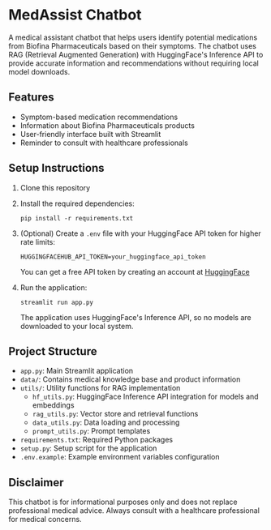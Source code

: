 # MedAssist Chatbot

A medical assistant chatbot that helps users identify potential medications from Biofina Pharmaceuticals based on their symptoms. The chatbot uses RAG (Retrieval Augmented Generation) with HuggingFace's Inference API to provide accurate information and recommendations without requiring local model downloads.

## Features

- Symptom-based medication recommendations
- Information about Biofina Pharmaceuticals products
- User-friendly interface built with Streamlit
- Reminder to consult with healthcare professionals

## Setup Instructions

1. Clone this repository
2. Install the required dependencies:
   ```
   pip install -r requirements.txt
   ```
3. (Optional) Create a `.env` file with your HuggingFace API token for higher rate limits:
   ```
   HUGGINGFACEHUB_API_TOKEN=your_huggingface_api_token
   ```
   You can get a free API token by creating an account at [HuggingFace](https://huggingface.co/)
4. Run the application:
   ```
   streamlit run app.py
   ```
   
   The application uses HuggingFace's Inference API, so no models are downloaded to your local system.

## Project Structure

- `app.py`: Main Streamlit application
- `data/`: Contains medical knowledge base and product information
- `utils/`: Utility functions for RAG implementation
  - `hf_utils.py`: HuggingFace Inference API integration for models and embeddings
  - `rag_utils.py`: Vector store and retrieval functions
  - `data_utils.py`: Data loading and processing
  - `prompt_utils.py`: Prompt templates
- `requirements.txt`: Required Python packages
- `setup.py`: Setup script for the application
- `.env.example`: Example environment variables configuration

## Disclaimer

This chatbot is for informational purposes only and does not replace professional medical advice. Always consult with a healthcare professional for medical concerns.